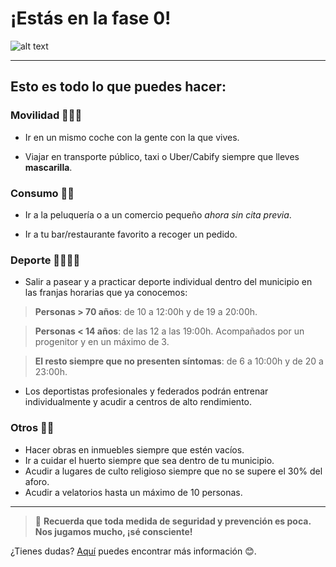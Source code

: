 # ¡Estás en la fase 0!

![alt text](https://media.giphy.com/media/DTAHkWd44hiKs/giphy.gif "Casi!")

---


## Esto es todo lo que puedes hacer:


### Movilidad 🚗🚶‍♀️

- Ir en un mismo coche con la gente con la que vives.

- Viajar en transporte público, taxi o Uber/Cabify siempre que lleves __mascarilla__. 

### Consumo 🛒🍒

- Ir a la peluquería o a un comercio pequeño _ahora sin cita previa_.

- Ir a tu bar/restaurante favorito a recoger un pedido.


### Deporte 🚴‍♀️🏃‍♀️

- Salir a pasear y a practicar deporte individual dentro del municipio en las franjas horarias que ya conocemos:

> __Personas > 70 años__: de 10 a 12:00h y de 19 a 20:00h.

> __Personas < 14 años__: de las 12 a las 19:00h. Acompañados por un progenitor y en un máximo de 3.

> __El resto siempre que no presenten síntomas__: de 6 a 10:00h y de 20 a 23:00h.

- Los deportistas profesionales y federados podrán entrenar individualmente y acudir a centros de alto rendimiento.

### Otros 🤖🚀

- Hacer obras en inmuebles siempre que estén vacíos.
- Ir a cuidar el huerto siempre que sea dentro de tu municipio.
- Acudir a lugares de culto religioso siempre que no se supere el 30% del aforo.
- Acudir a velatorios hasta un máximo de 10 personas.

---


> 🚧 **Recuerda que toda medida de seguridad y prevención es poca. Nos jugamos mucho, ¡sé consciente!**


¿Tienes dudas? [Aquí](https://www.ideal.es/sociedad/acciones-puedes-fase-cero-20200510101645-nt.html?ref=https:%2F%2Fwww.google.com%2F) puedes encontrar más información 😊.